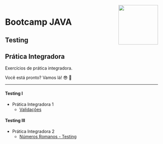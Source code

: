 <img src="https://i.ibb.co/M6nBBb0/mascote.png" align="right" width="130">

# Bootcamp JAVA

## Testing

## Prática Integradora

Exercícios de prática integradora.

Você está pronto? Vamos lá! 😎 🤘

---

#### Testing I

- Prática Integradora 1
  - [Validações](https://github.com/JoseMateusLeva/java-camp/tree/master/Testing1)

#### Testing III

- Prática Integradora 2
  - [Números Romanos - Testing](https://github.com/JoseMateusLeva/java-camp/tree/master/spring01)